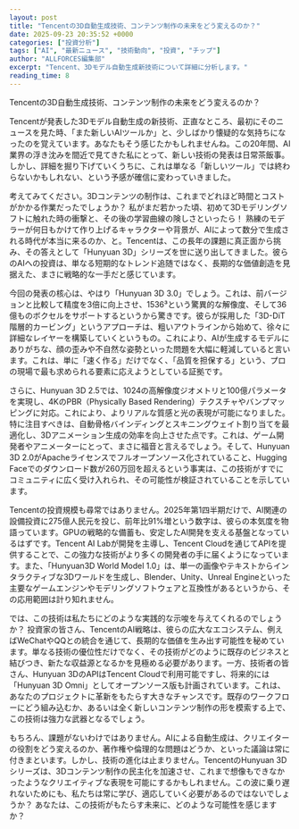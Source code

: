```yaml
---
layout: post
title: "Tencentの3D自動生成技術、コンテンツ制作の未来をどう変えるのか？"
date: 2025-09-23 20:35:52 +0000
categories: ["投資分析"]
tags: ["AI", "最新ニュース", "技術動向", "投資", "チップ"]
author: "ALLFORCES編集部"
excerpt: "Tencent、3Dモデル自動生成新技術について詳細に分析します。"
reading_time: 8
---
```


Tencentの3D自動生成技術、コンテンツ制作の未来をどう変えるのか？

Tencentが発表した3Dモデル自動生成の新技術、正直なところ、最初にそのニュースを見た時、「また新しいAIツールか」と、少しばかり懐疑的な気持ちになったのを覚えています。あなたもそう感じたかもしれませんね。この20年間、AI業界の浮き沈みを間近で見てきた私にとって、新しい技術の発表は日常茶飯事。しかし、詳細を掘り下げていくうちに、これは単なる「新しいツール」では終わらないかもしれない、という予感が確信に変わっていきました。

考えてみてください。3Dコンテンツの制作は、これまでどれほど時間とコストがかかる作業だったでしょうか？ 私がまだ若かった頃、初めて3Dモデリングソフトに触れた時の衝撃と、その後の学習曲線の険しさといったら！ 熟練のモデラーが何日もかけて作り上げるキャラクターや背景が、AIによって数分で生成される時代が本当に来るのか、と。Tencentは、この長年の課題に真正面から挑み、その答えとして「Hunyuan 3D」シリーズを世に送り出してきました。彼らのAIへの投資は、単なる短期的なトレンド追随ではなく、長期的な価値創造を見据えた、まさに戦略的な一手だと感じています。

今回の発表の核心は、やはり「Hunyuan 3D 3.0」でしょう。これは、前バージョンと比較して精度を3倍に向上させ、1536³という驚異的な解像度、そして36億ものボクセルをサポートするというから驚きです。彼らが採用した「3D-DiT階層的カービング」というアプローチは、粗いアウトラインから始めて、徐々に詳細なレイヤーを構築していくというもの。これにより、AIが生成するモデルにありがちな、顔の歪みや不自然な姿勢といった問題を大幅に軽減していると言います。これは、単に「速く作る」だけでなく、「品質を担保する」という、プロの現場で最も求められる要素に応えようとしている証拠です。

さらに、Hunyuan 3D 2.5では、1024の高解像度ジオメトリと100億パラメータを実現し、4KのPBR（Physically Based Rendering）テクスチャやバンプマッピングに対応。これにより、よりリアルな質感と光の表現が可能になりました。特に注目すべきは、自動骨格バインディングとスキニングウェイト割り当てを最適化し、3Dアニメーション生成の効率を向上させた点です。これは、ゲーム開発者やアニメーターにとって、まさに福音と言えるでしょう。そして、Hunyuan 3D 2.0がApacheライセンスでフルオープンソース化されていること、Hugging Faceでのダウンロード数が260万回を超えるという事実は、この技術がすでにコミュニティに広く受け入れられ、その可能性が検証されていることを示しています。

Tencentの投資規模も尋常ではありません。2025年第1四半期だけで、AI関連の設備投資に275億人民元を投じ、前年比91%増という数字は、彼らの本気度を物語っています。GPUの戦略的な備蓄も、安定したAI開発を支える基盤となっているはずです。Tencent AI Labが開発を主導し、Tencent Cloudを通じてAPIを提供することで、この強力な技術がより多くの開発者の手に届くようになっています。また、「Hunyuan3D World Model 1.0」は、単一の画像やテキストからインタラクティブな3Dワールドを生成し、Blender、Unity、Unreal Engineといった主要なゲームエンジンやモデリングソフトウェアと互換性があるというから、その応用範囲は計り知れません。

では、この技術は私たちにどのような実践的な示唆を与えてくれるのでしょうか？ 投資家の皆さん、TencentのAI戦略は、彼らの広大なエコシステム、例えばWeChatやQQとの統合を通じて、長期的な価値を生み出す可能性を秘めています。単なる技術の優位性だけでなく、その技術がどのように既存のビジネスと結びつき、新たな収益源となるかを見極める必要があります。一方、技術者の皆さん、Hunyuan 3DのAPIはTencent Cloudで利用可能ですし、将来的には「Hunyuan 3D Omni」としてオープンソース版も計画されています。これは、あなたのプロジェクトに革新をもたらす大きなチャンスです。既存のワークフローにどう組み込むか、あるいは全く新しいコンテンツ制作の形を模索する上で、この技術は強力な武器となるでしょう。

もちろん、課題がないわけではありません。AIによる自動生成は、クリエイターの役割をどう変えるのか、著作権や倫理的な問題はどうか、といった議論は常に付きまといます。しかし、技術の進化は止まりません。TencentのHunyuan 3Dシリーズは、3Dコンテンツ制作の民主化を加速させ、これまで想像もできなかったようなクリエイティブな表現を可能にするかもしれません。この波に乗り遅れないためにも、私たちは常に学び、適応していく必要があるのではないでしょうか？ あなたは、この技術がもたらす未来に、どのような可能性を感じますか？

